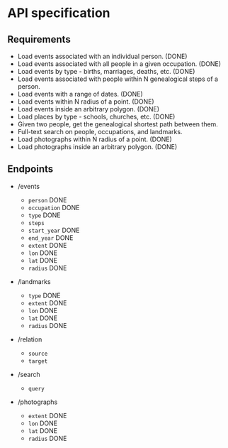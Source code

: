# API specification

## Requirements

- Load events associated with an individual person. (DONE)
- Load events associated with all people in a given occupation. (DONE)
- Load events by type - births, marriages, deaths, etc. (DONE)
- Load events associated with people within N genealogical steps of a person.
- Load events with a range of dates. (DONE)
- Load events within N radius of a point. (DONE)
- Load events inside an arbitrary polygon. (DONE)
- Load places by type - schools, churches, etc. (DONE)
- Given two people, get the genealogical shortest path between them.
- Full-text search on people, occupations, and landmarks.
- Load photographs within N radius of a point. (DONE)
- Load photographs inside an arbitrary polygon. (DONE)

## Endpoints

- /events
  - `person` DONE
  - `occupation` DONE
  - `type` DONE
  - `steps`
  - `start_year` DONE
  - `end_year` DONE
  - `extent` DONE
  - `lon` DONE
  - `lat` DONE
  - `radius` DONE

- /landmarks
  - `type` DONE
  - `extent` DONE
  - `lon` DONE
  - `lat` DONE
  - `radius` DONE

- /relation
  - `source`
  - `target`

- /search
  - `query`

- /photographs
  - `extent` DONE
  - `lon` DONE
  - `lat` DONE
  - `radius` DONE
